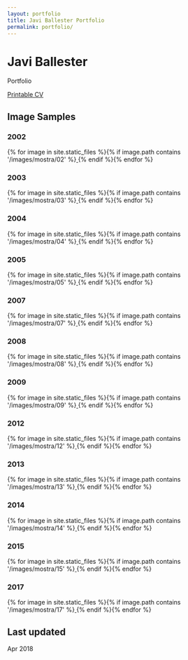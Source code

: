 ```yaml
---
layout: portfolio
title: Javi Ballester Portfolio
permalink: portfolio/
---
```


Javi Ballester
==============

Portfolio

<div id="webaddress">
<a class="screen" href="{{ site.baseurl }}/">Printable CV</a>
</div>

## Image Samples

### 2002

<div id="thumbs">
{% for image in site.static_files %}{% if image.path contains '/images/mostra/02' %}<a href="{{ site.baseurl }}{{ image.path }}" target="_blank">
<span class="w3-hover-opacity" style="background-image:url('{{ site.baseurl }}/images/thumbs/thumb_{{ image.name | remove: image.extname }}.png');"></span>
</a>{% endif %}{% endfor %}
</div>

### 2003

<div id="thumbs">
{% for image in site.static_files %}{% if image.path contains '/images/mostra/03' %}<a href="{{ site.baseurl }}{{ image.path }}" target="_blank">
<span class="w3-hover-opacity" style="background-image:url('{{ site.baseurl }}/images/thumbs/thumb_{{ image.name | remove: image.extname }}.png');"></span>
</a>{% endif %}{% endfor %}
</div>

### 2004

<div id="thumbs">
{% for image in site.static_files %}{% if image.path contains '/images/mostra/04' %}<a href="{{ site.baseurl }}{{ image.path }}" target="_blank">
<span class="w3-hover-opacity" style="background-image:url('{{ site.baseurl }}/images/thumbs/thumb_{{ image.name | remove: image.extname }}.png');"></span>
</a>{% endif %}{% endfor %}
</div>

### 2005

<div id="thumbs">
{% for image in site.static_files %}{% if image.path contains '/images/mostra/05' %}<a href="{{ site.baseurl }}{{ image.path }}" target="_blank">
<span class="w3-hover-opacity" style="background-image:url('{{ site.baseurl }}/images/thumbs/thumb_{{ image.name | remove: image.extname }}.png');"></span>
</a>{% endif %}{% endfor %}
</div>

<!-- ### 2006

<div id="thumbs">
{% for image in site.static_files %}{% if image.path contains '/images/mostra/06' %}<a href="{{ site.baseurl }}{{ image.path }}" target="_blank">
<span class="w3-hover-opacity" style="background-image:url('{{ site.baseurl }}/images/thumbs/thumb_{{ image.name | remove: image.extname }}.png');"></span>
</a>{% endif %}{% endfor %}
</div> -->

### 2007

<div id="thumbs">
{% for image in site.static_files %}{% if image.path contains '/images/mostra/07' %}<a href="{{ site.baseurl }}{{ image.path }}" target="_blank">
<span class="w3-hover-opacity" style="background-image:url('{{ site.baseurl }}/images/thumbs/thumb_{{ image.name | remove: image.extname }}.png');"></span>
</a>{% endif %}{% endfor %}
</div>

### 2008

<div id="thumbs">
{% for image in site.static_files %}{% if image.path contains '/images/mostra/08' %}<a href="{{ site.baseurl }}{{ image.path }}" target="_blank">
<span class="w3-hover-opacity" style="background-image:url('{{ site.baseurl }}/images/thumbs/thumb_{{ image.name | remove: image.extname }}.png');"></span>
</a>{% endif %}{% endfor %}
</div>

### 2009

<div id="thumbs">
{% for image in site.static_files %}{% if image.path contains '/images/mostra/09' %}<a href="{{ site.baseurl }}{{ image.path }}" target="_blank">
<span class="w3-hover-opacity" style="background-image:url('{{ site.baseurl }}/images/thumbs/thumb_{{ image.name | remove: image.extname }}.png');"></span>
</a>{% endif %}{% endfor %}
</div>

### 2012

<div id="thumbs">
{% for image in site.static_files %}{% if image.path contains '/images/mostra/12' %}<a href="{{ site.baseurl }}{{ image.path }}" target="_blank">
<span class="w3-hover-opacity" style="background-image:url('{{ site.baseurl }}/images/thumbs/thumb_{{ image.name | remove: image.extname }}.png');"></span>
</a>{% endif %}{% endfor %}
</div>

### 2013

<div id="thumbs">
{% for image in site.static_files %}{% if image.path contains '/images/mostra/13' %}<a href="{{ site.baseurl }}{{ image.path }}" target="_blank">
<span class="w3-hover-opacity" style="background-image:url('{{ site.baseurl }}/images/thumbs/thumb_{{ image.name | remove: image.extname }}.png');"></span>
</a>{% endif %}{% endfor %}
</div>

### 2014

<div id="thumbs">
{% for image in site.static_files %}{% if image.path contains '/images/mostra/14' %}<a href="{{ site.baseurl }}{{ image.path }}" target="_blank">
<span class="w3-hover-opacity" style="background-image:url('{{ site.baseurl }}/images/thumbs/thumb_{{ image.name | remove: image.extname }}.png');"></span>
</a>{% endif %}{% endfor %}
</div>

### 2015

<div id="thumbs">
{% for image in site.static_files %}{% if image.path contains '/images/mostra/15' %}<a href="{{ site.baseurl }}{{ image.path }}" target="_blank">
<span class="w3-hover-opacity" style="background-image:url('{{ site.baseurl }}/images/thumbs/thumb_{{ image.name | remove: image.extname }}.png');"></span>
</a>{% endif %}{% endfor %}
</div>

### 2017

<div id="thumbs">
{% for image in site.static_files %}{% if image.path contains '/images/mostra/17' %}<a href="{{ site.baseurl }}{{ image.path }}" target="_blank">
<span class="w3-hover-opacity" style="background-image:url('{{ site.baseurl }}/images/thumbs/thumb_{{ image.name | remove: image.extname }}.png');"></span>
</a>{% endif %}{% endfor %}
</div>

## Last updated

Apr 2018

